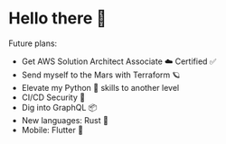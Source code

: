 <!--
**needsomesl33p/needsomesl33p** is a ✨ _special_ ✨ repository because its `README.md` (this file) appears on your GitHub profile.

Here are some ideas to get you started:

- 🔭 I’m currently working on ...
- 🌱 I’m currently learning ...
- 👯 I’m looking to collaborate on ...
- 🤔 I’m looking for help with ...
- 💬 Ask me about ...
- 📫 How to reach me: ...
- 😄 Pronouns: ...
- ⚡ Fun fact: ...
-->
# Hello there 👋

Future plans:
- Get AWS Solution Architect Associate ☁️ Certified ✅
- Send myself to the Mars with Terraform 🪐
- Elevate my Python 🐍 skills to another level
- CI/CD Security 🔐 
- Dig into GraphQL 📦
- New languages: Rust 🦀
- Mobile: Flutter 📱

